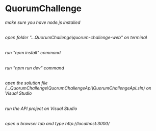 # QuorumChallenge

###### make sure you have node.js installed
###### open folder "...QuorumChallenge\quorum-challenge-web" on terminal
###### run "npm install" command
###### run "npm run dev" command
###### open the solution file (...QuorumChallenge\QuorumChallengeApi\QuorumChallengeApi.sln) on Visual Studio
###### run the API project on Visual Studio
###### open a browser tab and type http://localhost:3000/